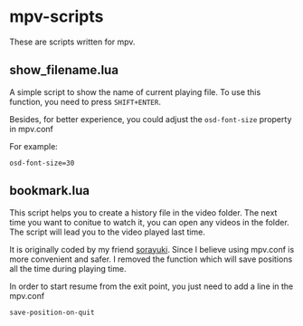 # mpv-scripts
These are scripts written for mpv.   

## show_filename.lua
A simple script to show the name of current playing file.  To use this function, you need to press `SHIFT+ENTER`. 

Besides, for better experience, you could adjust the `osd-font-size` property in mpv.conf  

For example:
```
osd-font-size=30
```

## bookmark.lua
This script helps you to create a history file in the video folder. The next time you want to conitue to watch it, you can open any videos in the folder. The script will lead you to the video played last time.

It is originally coded by my friend [sorayuki](https://github.com/sorayuki-winter/mpv-plugin-bookmark). Since I believe using mpv.conf is more convenient and safer. I removed the function which will save positions all the time during playing time. 

In order to start resume from the exit point, you just need to add a line in the mpv.conf
```
save-position-on-quit
```